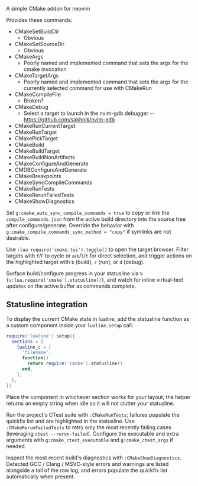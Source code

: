 A simple CMake addon for neovim

Provides these commands:
* CMakeSetBuildDir
    * Obvious
* CMakeSetSourceDir
    * Obvious
* CMakeArgs
    * Poorly named and implemented command that sets the args for the
      cmake invocation
* CMakeTargetArgs
    * Poorly named and implemented command that sets the args for the
      currently selected command for use with CMakeRun
* CMakeCompileFile
    * Broken?
* CMakeDebug
    * Select a target to launch in the nvim-gdb debugger --
        https://github.com/sakhnik/nvim-gdb
* CMakeRunCurrentTarget
* CMakeRunTarget
* CMakePickTarget
* CMakeBuild
* CMakeBuildTarget
* CMakeBuildNonArtifacts
* CMakeConfigureAndGenerate
* CMDBConfigureAndGenerate
* CMakeBreakpoints
* CMakeSyncCompileCommands
* CMakeRunTests
* CMakeRerunFailedTests
* CMakeShowDiagnostics

Set `g:cmake_auto_sync_compile_commands = true` to copy or link the `compile_commands.json`
from the active build directory into the source tree after configure/generate. Override
the behavior with `g:cmake_compile_commands_sync_method = "copy"` if symlinks are not
desirable.

Use `:lua require('cmake.tui').toggle()` to open the target browser. Filter targets with
`f`/`F` to cycle or `a`/`e`/`l`/`t` for direct selection, and trigger actions on the
highlighted target with `b` (build), `r` (run), or `d` (debug).

Surface build/configure progress in your statusline via
`%{v:lua.require('cmake').statusline()}`, and watch for inline virtual-text updates on the
active buffer as commands complete.

## Statusline integration

To display the current CMake state in lualine, add the statusline function as a custom
component inside your `lualine.setup` call:

```lua
require('lualine').setup({
  sections = {
    lualine_c = {
      'filename',
      function()
        return require('cmake').statusline()
      end,
    },
  },
})
```

Place the component in whichever section works for your layout; the helper returns an
empty string when idle so it will not clutter your statusline.

Run the project's CTest suite with `:CMakeRunTests`; failures populate the quickfix list
and are highlighted in the statusline. Use `:CMakeRerunFailedTests` to retry only the most
recently failing cases (leveraging `ctest --rerun-failed`). Configure the executable and
extra arguments with `g:cmake_ctest_executable` and `g:cmake_ctest_args` if needed.

Inspect the most recent build's diagnostics with `:CMakeShowDiagnostics`. Detected GCC
/ Clang / MSVC-style errors and warnings are listed alongside a tail of the raw log, and
errors populate the quickfix list automatically when present.

